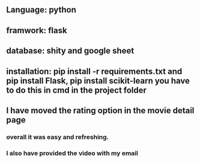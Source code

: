 ## Language: python
## framwork: flask
## database: shity and google sheet
## installation: pip install -r requirements.txt and pip install Flask, pip install scikit-learn you have to do this in cmd in the project folder
## I have moved the rating option in the movie detail page
### overall it was easy and refreshing.
### I also have provided the video with my email
